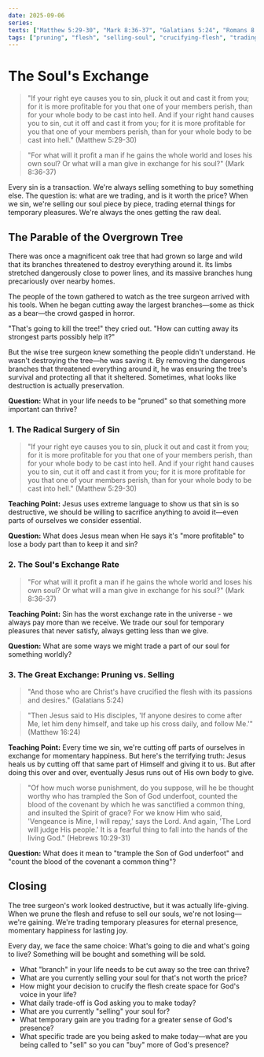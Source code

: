 ```yaml
---
date: 2025-09-06
series: 
texts: ["Matthew 5:29-30", "Mark 8:36-37", "Galatians 5:24", "Romans 8:13", "Matthew 16:24-25"]
tags: ["pruning", "flesh", "selling-soul", "crucifying-flesh", "trading-presence", "sacrifice", "kingdom-paradoxes"]
---
```


# The Soul's Exchange

> "If your right eye causes you to sin, pluck it out and cast it from you; for it is more profitable for you that one of your members perish, than for your whole body to be cast into hell. And if your right hand causes you to sin, cut it off and cast it from you; for it is more profitable for you that one of your members perish, than for your whole body to be cast into hell." (Matthew 5:29-30)

> "For what will it profit a man if he gains the whole world and loses his own soul? Or what will a man give in exchange for his soul?" (Mark 8:36-37)

Every sin is a transaction. We're always selling something to buy something else. The question is: what are we trading, and is it worth the price? When we sin, we're selling our soul piece by piece, trading eternal things for temporary pleasures. We're always the ones getting the raw deal.

## The Parable of the Overgrown Tree

There was once a magnificent oak tree that had grown so large and wild that its branches threatened to destroy everything around it. Its limbs stretched dangerously close to power lines, and its massive branches hung precariously over nearby homes.

The people of the town gathered to watch as the tree surgeon arrived with his tools. When he began cutting away the largest branches—some as thick as a bear—the crowd gasped in horror.

"That's going to kill the tree!" they cried out. "How can cutting away its strongest parts possibly help it?"

But the wise tree surgeon knew something the people didn't understand. He wasn't destroying the tree—he was saving it. By removing the dangerous branches that threatened everything around it, he was ensuring the tree's survival and protecting all that it sheltered. Sometimes, what looks like destruction is actually preservation.

**Question:** What in your life needs to be "pruned" so that something more important can thrive?

### 1. The Radical Surgery of Sin

> "If your right eye causes you to sin, pluck it out and cast it from you; for it is more profitable for you that one of your members perish, than for your whole body to be cast into hell. And if your right hand causes you to sin, cut it off and cast it from you; for it is more profitable for you that one of your members perish, than for your whole body to be cast into hell." (Matthew 5:29-30)

**Teaching Point:**
Jesus uses extreme language to show us that sin is so destructive, we should be willing to sacrifice anything to avoid it—even parts of ourselves we consider essential.

**Question:**
What does Jesus mean when He says it's "more profitable" to lose a body part than to keep it and sin?

### 2. The Soul's Exchange Rate

> "For what will it profit a man if he gains the whole world and loses his own soul? Or what will a man give in exchange for his soul?" (Mark 8:36-37)

**Teaching Point:**
Sin has the worst exchange rate in the universe - we always pay more than we receive. We trade our soul for temporary pleasures that never satisfy, always getting less than we give.

**Question:**
What are some ways we might trade a part of our soul for something worldly?

### 3. The Great Exchange: Pruning vs. Selling

> "And those who are Christ's have crucified the flesh with its passions and desires." (Galatians 5:24)

> "Then Jesus said to His disciples, 'If anyone desires to come after Me, let him deny himself, and take up his cross daily, and follow Me.'" (Matthew 16:24)

**Teaching Point:**
Every time we sin, we're cutting off parts of ourselves in exchange for momentary happiness. But here's the terrifying truth: Jesus heals us by cutting off that same part of Himself and giving it to us. But after doing this over and over, eventually Jesus runs out of His own body to give.

> "Of how much worse punishment, do you suppose, will he be thought worthy who has trampled the Son of God underfoot, counted the blood of the covenant by which he was sanctified a common thing, and insulted the Spirit of grace? For we know Him who said, 'Vengeance is Mine, I will repay,' says the Lord. And again, 'The Lord will judge His people.' It is a fearful thing to fall into the hands of the living God." (Hebrews 10:29-31)

**Question:**
What does it mean to "trample the Son of God underfoot" and "count the blood of the covenant a common thing"?

## Closing

The tree surgeon's work looked destructive, but it was actually life-giving. When we prune the flesh and refuse to sell our souls, we're not losing—we're gaining. We're trading temporary pleasures for eternal presence, momentary happiness for lasting joy.

Every day, we face the same choice: What's going to die and what's going to live? Something will be bought and something will be sold.

- What "branch" in your life needs to be cut away so the tree can thrive?
- What are you currently selling your soul for that's not worth the price?
- How might your decision to crucify the flesh create space for God's voice in your life?
- What daily trade-off is God asking you to make today?
- What are you currently "selling" your soul for? 
- What temporary gain are you trading for a greater sense of God's presence?
- What specific trade are you being asked to make today—what are you being called to 
"sell" so you can "buy" more of God's presence?
